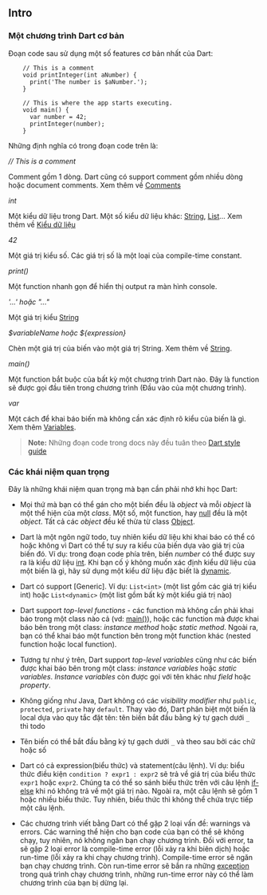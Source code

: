 ## Intro

### Một chương trình Dart cơ bản

Đoạn code sau sử dụng một số features cơ bản nhất của Dart:

```
    // This is a comment
    void printInteger(int aNumber) {
      print('The number is $aNumber.');
    }

    // This is where the app starts executing.
    void main() {
      var number = 42;
      printInteger(number);
    }
```

Những định nghĩa có trong đoạn code trên là:

*// This is a comment*

Comment gồm 1 dòng. Dart cũng có support comment gồm nhiều dòng hoặc document comments. Xem thêm về [Comments]()


*int*

Một kiểu dữ liệu trong Dart. Một số kiểu dữ liệu khác: [String](), [List]()... Xem thêm về [Kiểu dữ liệu]()


*42*

Một giá trị kiểu số. Các giá trị số là một loại của compile-time constant.


*print()*

Một function nhanh gọn để hiển thị output ra màn hình console.


*'...' hoặc "..."*

Một giá trị kiểu [String]()


*$variableName hoặc ${expression}*

Chèn một giá trị của biến vào một giá trị String. Xem thêm về [String]().


*main()*

Một function bắt buộc của bất kỳ một chương trình Dart nào. Đây là function sẽ được gọi đầu tiên trong chương trình (Đầu vào của một chương trình).


*var*

Một cách để khai báo biến mà không cần xác định rõ kiểu của biến là gì. Xem thêm [Variables]().


> **Note:** Những đoạn code trong docs này đều tuân theo [Dart style guide]()

### Các khái niệm quan trọng

Đây là những khái niệm quan trọng mà bạn cần phải nhớ khi học Dart:

* Mọi thứ mà bạn có thể gán cho một biến đều là *object* và mỗi *object* là một thể hiện của một *class*. Một số, một function, hay [null]() đều là một *object*. Tất cả các *object* đều kế thừa từ class [Object]().

* Dart là một ngôn ngữ todo, tuy nhiên kiểu dữ liệu khi khai báo có thể có hoặc không vì Dart có thể tự suy ra kiểu của biến dựa vào giá trị của biến đó. Ví dụ: trong đoạn code phía trên, biến *number* có thể được suy ra là kiểu dữ liệu [int](). Khi bạn cố ý không muốn xác định kiểu dữ liệu của một biến là gì, hãy sử dụng một kiểu dữ liệu đặc biết là [dynamic]().

* Dart có support [Generic]. Ví dụ: `List<int>` (một list gồm các giá trị kiểu int) hoặc `List<dynamic>` (một list gồm bất kỳ một kiểu giá trị nào)

* Dart support *top-level functions* - các function mà không cần phải khai báo trong một class nào cả (vd: [main()]()), hoặc các function mà được khai báo bên trong một class: *instance method* hoặc *static method*. Ngoài ra, bạn có thể khai báo một function bên trong một function khác (nested function hoặc local function).

* Tương tự như ý trên, Dart support *top-level variables* cũng như các biến được khai báo bên trong một class: *instance variables* hoặc *static variables*. *Instance variables* còn được gọi với tên khác như *field* hoặc *property*.

* Không giống như Java, Dart không có các *visibility modifier* như `public`, `protected`, `private` hay `default`. Thay vào đó, Dart phân biệt một biến là local dựa vào quy tắc đặt tên: tên biến bắt đầu bằng ký tự gạch dưới `_` thì todo

* Tên biến có thể bắt đầu bằng ký tự gạch dưới `_` và theo sau bởi các chữ hoặc số

* Dart có cả expression(biểu thức) và statement(câu lệnh). Ví dụ: biểu thức điều kiện `condition ? expr1 : expr2` sẽ trả về giá trị của biểu thức `expr1` hoặc `expr2`. Chúng ta có thể so sánh biểu thức trên với câu lệnh [if-else](https://www.dartlang.org/guides/language/language-tour#if-and-else) khi nó không trả về một giá trị nào. Ngoài ra, một câu lệnh sẽ gồm 1 hoặc nhiều biểu thức. Tuy nhiên, biểu thức thì không thể chứa trực tiếp một câu lệnh.

* Các chương trình viết bằng Dart có thể gặp 2 loại vấn đề: warnings và errors. Các warning thể hiện cho bạn code của bạn có thể sẽ không chạy, tuy nhiên, nó không ngăn bạn chạy chương trình. Đối với error, ta sẽ gặp 2 loại error là compile-time error (lỗi xảy ra khi biên dịch) hoặc run-time (lỗi xảy ra khi chạy chương trình). Compile-time error sẽ ngăn bạn chạy chương trình. Còn run-time error sẽ bắn ra những [exception](https://www.dartlang.org/guides/language/language-tour#exceptions) trong quá trình chạy chương trình, những run-time error này có thể làm chương trình của bạn bị dừng lại.
